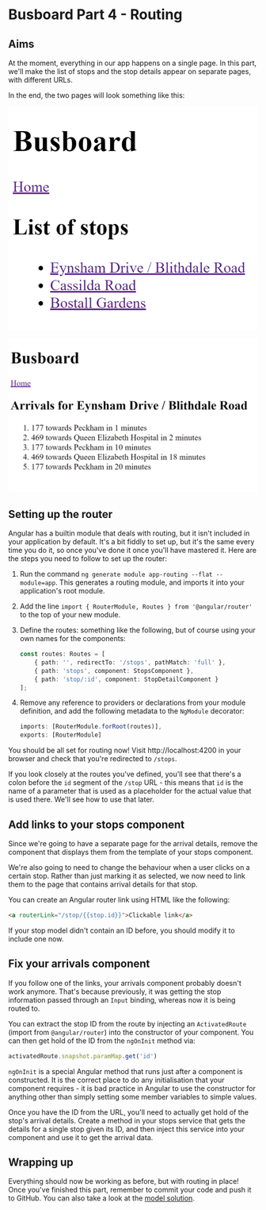 # Busboard Part 4 - Routing

## Aims

At the moment, everything in our app happens on a single page. In this part, we'll make the list of stops and the stop details appear on separate pages, with different URLs.

In the end, the two pages will look something like this:

![Part 4 stops](assets/part4stops.png)

![Part 4 arrivals](assets/part4arrivals.png)

## Setting up the router

Angular has a builtin module that deals with routing, but it isn't included in your application by default. It's a bit fiddly to set up, but it's the same every time you do it, so once you've done it once you'll have mastered it. Here are the steps you need to follow to set up the router:

1. Run the command `ng generate module app-routing --flat --module=app`. This generates a routing module, and imports it into your application's root module.

1. Add the line `import { RouterModule, Routes } from '@angular/router'` to the top of your new module.

1. Define the routes: something like the following, but of course using your own names for the components:

    ```typescript
    const routes: Routes = [
        { path: '', redirectTo: '/stops', pathMatch: 'full' },
        { path: 'stops', component: StopsComponent },
        { path: 'stop/:id', component: StopDetailComponent }
    ];
    ```

1. Remove any reference to providers or declarations from your module definition, and add the following metadata to the `NgModule` decorator:

    ```typescript
    imports: [RouterModule.forRoot(routes)],
    exports: [RouterModule]
    ```

You should be all set for routing now! Visit http://localhost:4200 in your browser and check that you're redirected to `/stops`.

If you look closely at the routes you've defined, you'll see that there's a colon before the `id` segment of the `/stop` URL - this means that `id` is the name of a parameter that is used as a placeholder for the actual value that is used there. We'll see how to use that later.

## Add links to your stops component

Since we're going to have a separate page for the arrival details, remove the component that displays them from the template of your stops component.

We're also going to need to change the behaviour when a user clicks on a certain stop. Rather than just marking it as selected, we now need to link them to the page that contains arrival details for that stop.

You can create an Angular router link using HTML like the following:

```html
<a routerLink="/stop/{{stop.id}}">Clickable link</a>
```

If your stop model didn't contain an ID before, you should modify it to include one now.

## Fix your arrivals component

If you follow one of the links, your arrivals component probably doesn't work anymore. That's because previously, it was getting the stop information passed through an `Input` binding, whereas now it is being routed to.

You can extract the stop ID from the route by injecting an `ActivatedRoute` (import from `@angular/router`) into the constructor of your component. You can then get hold of the ID from the `ngOnInit` method via:

```typescript
activatedRoute.snapshot.paramMap.get('id')
```

`ngOnInit` is a special Angular method that runs just after a component is constructed. It is the correct place to do any initialisation that your component requires - it is bad practice in Angular to use the constructor for anything other than simply setting some member variables to simple values.

Once you have the ID from the URL, you'll need to actually get hold of the stop's arrival details. Create a method in your stops service that gets the details for a single stop given its ID, and then inject this service into your component and use it to get the arrival data.

## Wrapping up

Everything should now be working as before, but with routing in place! Once you've finished this part, remember to commit your code and push it to GitHub. You can also take a look at the [model solution](https://github.com/scl-softwire/angular-training/tree/part4/busboard).